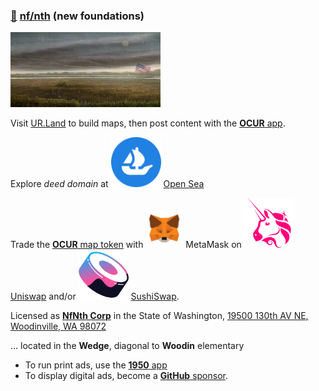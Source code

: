 
### [🥚](https://xn--wr9h.ws) [nf/nth](https://nfnth.com) (new foundations)

<img src="img/field.gif" style="width:240px;height:120px;" />

Visit [UR.Land](https://ur.land) to build maps, then post content with the [**OCUR** app](https://ocur.app).

Explore *deed domain* at <img src="img/opensea.png" style="width:80px;height:80px;" /> [Open Sea](https://opensea.io/urland)

Trade the [**OCUR** map token](https://ocur.io) with <img src="img/meta.png" style="width:60px;height:60px;" /> MetaMask on <img src="img/uniswap.png" style="width:80px;height:80px;" /> [Uniswap]() and/or <img src="img/sushi.png" style="width:80px;height:80px;" /> [SushiSwap]().

Licensed as [**NfNth Corp**](https://secure.dor.wa.gov/) in the State of Washington, [19500 130th AV NE, Woodinville, WA 98072](https://blue.kingcounty.com/Assessor/eRealProperty/Dashboard.aspx?ParcelNbr=1428900123) 

... located in the **Wedge**, diagonal to **Woodin** elementary

- To run print ads, use the [**1950** app](https://1950.app)
- To display digital ads, become a [**GitHub** sponsor](https://github.com/sponsors/nfnth).
